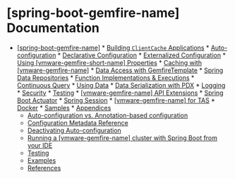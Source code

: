 #  [spring-boot-gemfire-name] Documentation
<!-- 
 Copyright (c) VMware, Inc. 2022. All rights reserved.
 Licensed to the Apache Software Foundation (ASF) under one or more contributor license
 agreements. See the NOTICE file distributed with this work for additional information regarding
 copyright ownership. The ASF licenses this file to You under the Apache License, Version 2.0 (the
 "License"); you may not use this file except in compliance with the License. You may obtain a
 copy of the License at
 
 http://www.apache.org/licenses/LICENSE-2.0
 
 Unless required by applicable law or agreed to in writing, software distributed under the License
 is distributed on an "AS IS" BASIS, WITHOUT WARRANTIES OR CONDITIONS OF ANY KIND, either express
 or implied. See the License for the specific language governing permissions and limitations under
 the License.
-->


*    [ [spring-boot-gemfire-name]](/spring-boot/index.html)
    *   [Building `ClientCache` Applications](/spring-boot/clientcache-applications.html)
    *   [Auto-configuration](/spring-boot/configuration-auto.html)
    *   [Declarative Configuration](/spring-boot/configuration-declarative.html)
    *   [Externalized Configuration](/spring-boot/configuration-externalized.html)
    *   [Using [vmware-gemfire-short-name] Properties](/spring-boot/gemfire-properties.html)
    *   [Caching with [vmware-gemfire-name]](/spring-boot/caching.html)
    *   [Data Access with GemfireTemplate](/spring-boot/templates.html)
    *   [Spring Data Repositories](/spring-boot/repositories.html)
    *   [Function Implementations & Executions](/spring-boot/functions.html)
    *   [Continuous Query](/spring-boot/continuous-query.html)
    *   [Using Data](/spring-boot/data.html)
    *   [Data Serialization with PDX](/spring-boot/data-serialization.html)
    *   [Logging](/spring-boot/logging.html)
    *   [Security](/spring-boot/security.html)
    *   [Testing](/spring-boot/testing.html)
    *   [[vmware-gemfire-name] API Extensions](/spring-boot/geode-api-ext.html)
    *   [Spring Boot Actuator](/spring-boot/actuator.html)
    *   [Spring Session](/spring-boot/session.html)
    *   [[vmware-gemfire-name] for TAS](/spring-boot/TAS.html)
    *   [Docker](/spring-boot/docker.html)
    *   [Samples](/spring-boot/samples.html)
    *   [Appendices](/spring-boot/appendices.html)
        *   [Auto-configuration vs. Annotation-based configuration](/spring-boot/configuration-annotations.html)
        *   [Configuration Metadata Reference](/spring-boot/configuration-properties.html)
        *   [Deactivating Auto-configuration](/spring-boot/configuration-deactivate.html)
        *   [Running a [vmware-gemfire-name] cluster with Spring Boot from your IDE](/spring-boot/configuration-bootstrapping.html)
        *   [Testing](/spring-boot/testing-support.html)
        *   [Examples](/spring-boot/examples.html)
        *   [References](/spring-boot/references.html)
